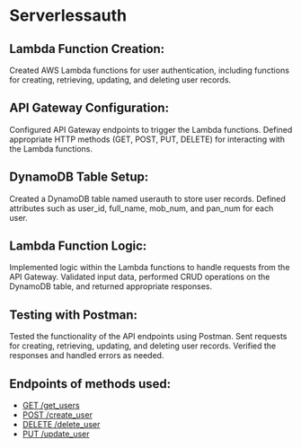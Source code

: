 
# Serverlessauth

## Lambda Function Creation:
Created AWS Lambda functions for user authentication, including functions for creating, retrieving, updating, and deleting user records.

## API Gateway Configuration:
Configured API Gateway endpoints to trigger the Lambda functions. Defined appropriate HTTP methods (GET, POST, PUT, DELETE) for interacting with the Lambda functions.

## DynamoDB Table Setup:
Created a DynamoDB table named userauth to store user records. Defined attributes such as user_id, full_name, mob_num, and pan_num for each user.

## Lambda Function Logic:
Implemented logic within the Lambda functions to handle requests from the API Gateway. Validated input data, performed CRUD operations on the DynamoDB table, and returned appropriate responses.

## Testing with Postman: 
Tested the functionality of the API endpoints using Postman. Sent requests for creating, retrieving, updating, and deleting user records. Verified the responses and handled errors as needed.

## Endpoints of methods used:

- [GET /get_users](https://908h9njjid.execute-api.eu-west-1.amazonaws.com/prod/get_users)
- [POST /create_user](https://908h9njjid.execute-api.eu-west-1.amazonaws.com/prod/create_user)
- [DELETE /delete_user](https://908h9njjid.execute-api.eu-west-1.amazonaws.com/prod/delete_user)
- [PUT /update_user](https://908h9njjid.execute-api.eu-west-1.amazonaws.com/prod/update_user)
